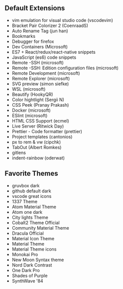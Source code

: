 ## Default Extensions

- vim emulation for visual studio code (vscodevim)
- Bracket Pair Colorizer 2 (CoenraadS)
- Auto Rename Tag (jun han)
- Bookmarks
- Debugger for firefox
- Dev Containers (Microsoft)
- ES7 + React/redux/react-native snippets
- JavaScript (es6) code snippets
- Remote -SSH (microsoft)
- Remote -SSH: Edition configuration files (microsoft) 
- Remote Development (microsoft)
- Remote Explorer (microsoft)
- SVG preview (simon siefke)
- WSL (microsoft)
- Beautify (HookyQR)
- Color hightlight (Sergii N)
- CSS Peek (Pranay Prakash)
- Docker (microsoft)
- ESlint (microsoft)
- HTML CSS Support (ecmel)
- Live Server (Ritwick Day)
- Prettier - Code formatter (prettier)
- Project templates (cantonios)
- px to rem & vw (cipchk)
- TabOut (Albert Romkes)
- gitlens
- indent-rainbow (oderwat)


## Favorite Themes

- gruvbox dark
- github default dark
- vscode great icons
- 1337 Theme
- Atom Material Theme
- Atom one dark
- City lights Theme
- Cobalt2 Theme Official
- Community Material Theme
- Dracula Official
- Material Icon Theme
- Material Theme
- Material Theme icons
- Monokai Pro
- New Moon Syntax theme
- Nord Dark Contrast
- One Dark Pro
- Shades of Purple
- SynthWave '84



